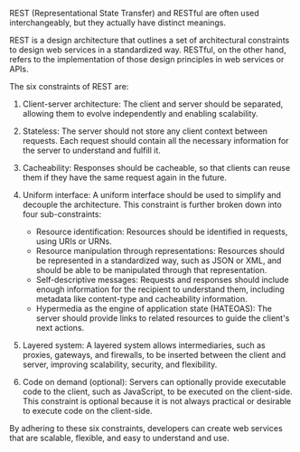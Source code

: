 REST (Representational State Transfer) and RESTful are often used interchangeably, but they actually have distinct meanings.

REST is a design architecture that outlines a set of architectural constraints to design web services in a standardized way. RESTful, on the other hand, refers to the implementation of those design principles in web services or APIs.

The six constraints of REST are:

1.  Client-server architecture: The client and server should be separated, allowing them to evolve independently and enabling scalability.
    
2.  Stateless: The server should not store any client context between requests. Each request should contain all the necessary information for the server to understand and fulfill it.
    
3.  Cacheability: Responses should be cacheable, so that clients can reuse them if they have the same request again in the future.
    
4.  Uniform interface: A uniform interface should be used to simplify and decouple the architecture. This constraint is further broken down into four sub-constraints: 
	-   Resource identification: Resources should be identified in requests, using URIs or URNs.
	-   Resource manipulation through representations: Resources should be represented in a standardized way, such as JSON or XML, and should be able to be manipulated through that representation.
	-   Self-descriptive messages: Requests and responses should include enough information for the recipient to understand them, including metadata like content-type and cacheability information.
	-   Hypermedia as the engine of application state (HATEOAS): The server should provide links to related resources to guide the client's next actions.

5.  Layered system: A layered system allows intermediaries, such as proxies, gateways, and firewalls, to be inserted between the client and server, improving scalability, security, and flexibility.
    
6.  Code on demand (optional): Servers can optionally provide executable code to the client, such as JavaScript, to be executed on the client-side. This constraint is optional because it is not always practical or desirable to execute code on the client-side.
    

By adhering to these six constraints, developers can create web services that are scalable, flexible, and easy to understand and use.